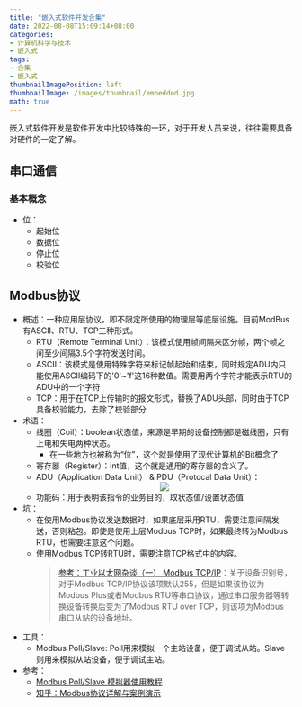 ```yaml
---
title: "嵌入式软件开发合集"
date: 2022-08-08T15:09:14+08:00
categories:
- 计算机科学与技术
- 嵌入式
tags:
- 合集
- 嵌入式
thumbnailImagePosition: left
thumbnailImage: /images/thumbnail/embedded.jpg
math: true
---
```

嵌入式软件开发是软件开发中比较特殊的一环，对于开发人员来说，往往需要具备对硬件的一定了解。
<!--more-->
## 串口通信

### 基本概念
- 位：
    - 起始位
    - 数据位
    - 停止位
    - 校验位

## Modbus协议
- 概述：一种应用层协议，即不限定所使用的物理层等底层设施。目前ModBus有ASCII、RTU、TCP三种形式。
    - RTU（Remote Terminal Unit）：该模式使用帧间隔来区分帧，两个帧之间至少间隔3.5个字符发送时间。
    - ASCII：该模式是使用特殊字符来标记帧起始和结束，同时规定ADU内只能使用ASCII编码下的'0'~'f'这16种数值。需要用两个字符才能表示RTU的ADU中的一个字符
    - TCP：用于在TCP上传输时的报文形式，替换了ADU头部，同时由于TCP具备校验能力，去除了校验部分
- 术语：
    - 线圈（Coil）：boolean状态值，来源是早期的设备控制都是磁线圈，只有上电和失电两种状态。
        - 在一些地方也被称为“位”，这个就是使用了现代计算机的Bit概念了
    - 寄存器（Register）：int值，这个就是通用的寄存器的含义了。
    - ADU（Application Data Unit） & PDU（Protocal Data Unit）：
        <center> <img src="/images/embedded/adu-modbus.png" </center>
    - 功能码：用于表明该指令的业务目的，取状态值/设置状态值
- 坑：
    - 在使用Modbus协议发送数据时，如果底层采用RTU，需要注意间隔发送，否则粘包。即使是使用上层Modbus TCP时，如果最终转为Modbus RTU，也需要注意这个问题。
    - 使用Modbus TCP转RTU时，需要注意TCP格式中的内容。
        > [参考：工业以太网杂谈（一） Modbus TCP/IP](https://zhuanlan.zhihu.com/p/568309501)：关于设备识别号，对于Modbus TCP/IP协议该项默认255，但是如果该协议为Modbus Plus或者Modbus RTU等串口协议，通过串口服务器等转换设备转换后变为了Modbus RTU over TCP，则该项为Modbus 串口从站的设备地址。
- 工具：
    - Modbus Poll/Slave: Poll用来模拟一个主站设备，便于调试从站。Slave则用来模拟从站设备，便于调试主站。
- 参考：
    - [Modbus Poll/Slave 模拟器使用教程](https://blog.csdn.net/qq_35029061/article/details/125865898)
    - [知乎：Modbus协议详解与案例演示](https://zhuanlan.zhihu.com/p/537762158)